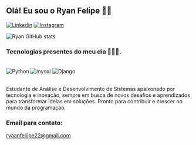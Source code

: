 ## Olá! Eu sou o Ryan Felipe 🙋🏽

[![Linkedin](https://img.shields.io/badge/LinkedIn-0077B5?style=for-the-badge&logo=linkedin&logoColor=white)](https://www.linkedin.com/in/ryanfelipedecarvalho/)
[![Instagram](https://img.shields.io/badge/Instagram-E4405F?style=for-the-badge&logo=instagram&logoColor=white)](https://instagram.com/ryaanf)


![Ryan GitHub stats](https://github-readme-stats.vercel.app/api?username=devryan&show_icons=true&theme=tokyonight)

### Tecnologias presentes do meu dia 🧑🏽‍💻.

<div style= "display: inline_block"><br/>
  <img align="center" alt= "Python"src="https://img.shields.io/badge/Python-14354C?style=for-the-badge&logo=python&logoColor=white"/>
  <img align="center" alt= "mysql"src="https://img.shields.io/badge/MySQL-00000F?style=for-the-badge&logo=mysql&logoColor=white"/>
  <img align="center" alt= "Django"src="https://img.shields.io/badge/Django-092E20?style=for-the-badge&logo=django&logoColor=white"/>
</div><br/>

Estudante de Análise e Desenvolvimento de Sistemas apaixonado por tecnologia e inovação, sempre em busca de novos desafios e aprendizados para transformar ideias em soluções. Pronto para contribuir e crescer no mundo da programação.

### Email para contato:
ryaanfeliipe22@gmail.com
